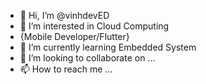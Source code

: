 - 👋 Hi, I’m @vinhdevED
- 👀 I’m interested in Cloud Computing
- {Mobile Developer/Flutter}
- 🌱 I’m currently learning Embedded System
- 💞️ I’m looking to collaborate on ...
- 📫 How to reach me ...

<!---
vinhdevED/vinhdevED is a ✨ special ✨ repository because its `README.md` (this file) appears on your GitHub profile.
You can click the Preview link to take a look at your changes.
--->
